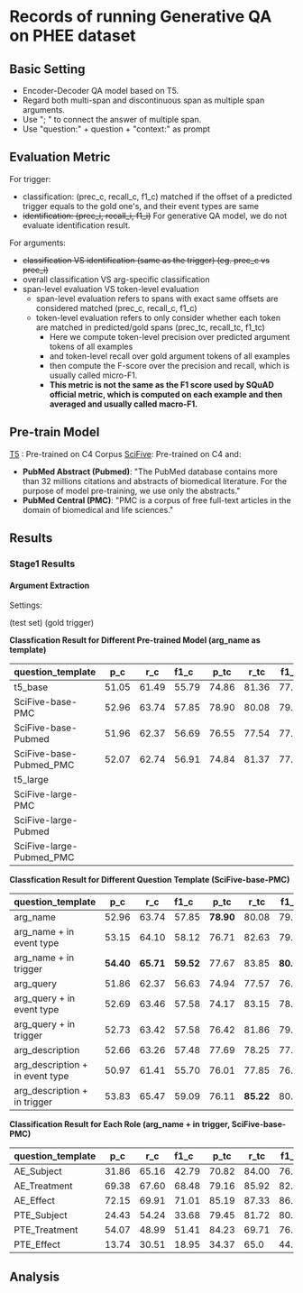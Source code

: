 # Records of running Generative QA on PHEE dataset

## Basic Setting

- Encoder-Decoder QA model based on T5.
- Regard both multi-span and discontinuous span as multiple span arguments.
- Use "; " to connect the answer of multiple span.
- Use "question:" + question + "context:" as prompt

## Evaluation Metric

For trigger:

- classification: (prec_c, recall_c, f1_c)
  matched if the offset of a predicted trigger equals to the gold one's, and their event types are same
- ~~identification: (prec_i, recall_i, f1_i)~~
  For generative QA model, we do not evaluate identification result.

For arguments:

- ~~classification VS identification (same as the trigger) (eg. prec_c vs prec_i)~~
- overall classification VS arg-specific classification
- span-level evaluation VS token-level evaluation
  - span-level evaluation refers to spans with exact same offsets are considered matched (prec_c, recall_c, f1_c)
  - token-level evaluation refers to only consider whether each token are matched in predicted/gold spans (prec_tc, recall_tc, f1_tc)
    - Here we compute token-level precision over predicted argument tokens of all examples
    - and token-level recall over gold argument tokens of all examples
    - then compute the F-score over the precision and recall, which is usually called micro-F1.
    - **This metric is not the same as the F1 score used by SQuAD official metric, which is computed on each example and then averaged and usually called macro-F1.**

## Pre-train Model

[T5](https://arxiv.org/pdf/1910.10683.pdf) : Pre-trained on C4 Corpus
[SciFive](https://arxiv.org/pdf/2106.03598.pdf): Pre-trained on C4 and:

- **PubMed Abstract (Pubmed)**: "The PubMed database contains more than 32 millions citations and abstracts of biomedical literature. For the purpose of model pre-training, we use only the abstracts."
- **PubMed Central (PMC)**: "PMC is a corpus of free full-text articles in the domain of biomedical and life sciences."

## Results

### Stage1 Results

#### Argument Extraction

Settings:

(test set) (gold trigger)

**Classfication Result for Different Pre-trained Model (arg_name as template)**


| question_template        | p_c   | r_c   | f1_c  | p_tc  | r_tc  | f1_tc |
| :------------------------- | ------- | ------- | :------ | ------- | ------- | ------- |
| t5_base                  | 51.05 | 61.49 | 55.79 | 74.86 | 81.36 | 77.97 |
| SciFive-base-PMC         | 52.96 | 63.74 | 57.85 | 78.90 | 80.08 | 79.49 |
| SciFive-base-Pubmed      | 51.96 | 62.37 | 56.69 | 76.55 | 77.54 | 77.04 |
| SciFive-base-Pubmed_PMC  | 52.07 | 62.74 | 56.91 | 74.84 | 81.37 | 77.97 |
| t5_large                 |       |       |       |       |       |       |
| SciFive-large-PMC        |       |       |       |       |       |       |
| SciFive-large-Pubmed     |       |       |       |       |       |       |
| SciFive-large-Pubmed_PMC |       |       |       |       |       |       |

**Classfication Result for Different Question Template (SciFive-base-PMC)**


| question_template               | p_c       | r_c       | f1_c      | p_tc      | r_tc      | f1_tc     |
| :-------------------------------- | ----------- | ----------- | :---------- | ----------- | ----------- | ----------- |
| arg_name                        | 52.96     | 63.74     | 57.85     | **78.90** | 80.08     | 79.49     |
| arg_name + in event type        | 53.15     | 64.10     | 58.12     | 76.71     | 82.63     | 79.56     |
| arg_name + in trigger           | **54.40** | **65.71** | **59.52** | 77.67     | 83.85     | **80.64** |
| arg_query                       | 51.86     | 62.37     | 56.63     | 74.94     | 77.57     | 76.23     |
| arg_query + in event type       | 52.69     | 63.46     | 57.58     | 74.17     | 83.15     | 78.40     |
| arg_query + in trigger          | 52.73     | 63.42     | 57.58     | 76.42     | 81.86     | 79.05     |
| arg_description                 | 52.66     | 63.26     | 57.48     | 77.69     | 78.25     | 77.97     |
| arg_description + in event type | 50.97     | 61.41     | 55.70     | 76.01     | 77.85     | 76.92     |
| arg_description + in trigger    | 53.83     | 65.47     | 59.09     | 76.11     | **85.22** | 80.41     |

**Classification Result for Each Role (arg_name + in trigger, SciFive-base-PMC)**


| question_template | p_c   | r_c   | f1_c  | p_tc  | r_tc  | f1_tc |
| ------------------- | ------- | ------- | :------ | ------- | ------- | ------- |
| AE_Subject        | 31.86 | 65.16 | 42.79 | 70.82 | 84.00 | 76.85 |
| AE_Treatment      | 69.38 | 67.60 | 68.48 | 79.16 | 85.92 | 82.40 |
| AE_Effect         | 72.15 | 69.91 | 71.01 | 85.19 | 87.33 | 86.24 |
| PTE_Subject       | 24.43 | 54.24 | 33.68 | 79.45 | 81.72 | 80.57 |
| PTE_Treatment     | 54.07 | 48.99 | 51.41 | 84.23 | 69.71 | 76.28 |
| PTE_Effect        | 13.74 | 30.51 | 18.95 | 34.37 | 65.0  | 44.96 |

## Analysis

